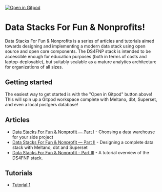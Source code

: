 [![Open in Gitpod](https://gitpod.io/button/open-in-gitpod.svg)](https://gitpod.io/#https://github.com/andrewcstewart/ds4fnp)

# Data Stacks For Fun & Nonprofits!

Data Stacks For Fun & Nonprofits is a series of articles and tutorials aimed towards designing and implementing a modern data stack using open source and open core components.  The DS4FNP stack is intended to be accessible enough for education purposes (both in terms of costs and laptop-deployable), but suitably scalable as a mature analytics architecture for organizations of all sizes.

## Getting started

The easiest way to get started is with the "Open in Gitpod" button above!  This will spin up a Gitpod workspace complete with Meltano, dbt, Superset, and even a local postgers database!

## Articles

- [Data Stacks For Fun & Nonprofit — Part I](https://towardsdatascience.com/data-warehouse-side-projects-part-1-f7bd74323bd7) - Choosing a data warehouse for your side project
- [Data Stacks For Fun & Nonprofit — Part II](https://towardsdatascience.com/data-stacks-for-fun-nonprofit-part-ii-d375d824abf3) - Designing a complete data stack with Meltano, dbt and Superset
- [Data Stacks For Fun & Nonprofit - Part III](https://towardsdatascience.com/data-stacks-for-fun-nonprofit-part-iii-dcfd46da9f9f) - A tutorial overview of the DS4FNP stack.

## Tutorials

- [Tutorial 1](tutorials/tutorial-1.md)